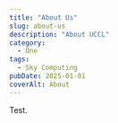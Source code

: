 ```yaml
---
title: "About Us"
slug: about-us
description: "About UCCL"
category:
  - One
tags:
  - Sky Computing
pubDate: 2025-01-01
coverAlt: About
---
```


Test.